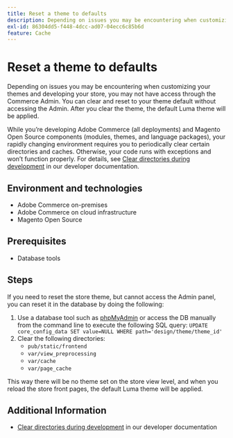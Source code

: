 ```yaml
---
title: Reset a theme to defaults
description: Depending on issues you may be encountering when customizing your themes and developing your store, you may not have access through the Commerce Admin. You can clear and reset to your theme default without accessing the Admin. After you clear the theme, the default Luma theme will be applied.
exl-id: 86304dd5-f448-4dcc-ad07-04ecc6c85b6d
feature: Cache
---
```

# Reset a theme to defaults

Depending on issues you may be encountering when customizing your themes and developing your store, you may not have access through the Commerce Admin. You can clear and reset to your theme default without accessing the Admin. After you clear the theme, the default Luma theme will be applied.

While you’re developing Adobe Commerce (all deployments) and Magento Open Source components (modules, themes, and language packages), your rapidly changing environment requires you to periodically clear certain directories and caches. Otherwise, your code runs with exceptions and won’t function properly. For details, see [Clear directories during development](https://developer.adobe.com/commerce/php/development/components/clear-directories/) in our developer documentation.

## Environment and technologies

* Adobe Commerce on-premises
* Adobe Commerce on cloud infrastructure
* Magento Open Source

## Prerequisites

* Database tools

## Steps

If you need to reset the store theme, but cannot access the Admin panel, you can reset it in the database by doing the following:

1. Use a database tool such as [phpMyAdmin](https://experienceleague.adobe.com/en/docs/commerce-operations/installation-guide/prerequisites/optional-software#phpmyadmin) or access the DB manually from the command line to execute the following SQL query: `UPDATE core_config_data SET value=NULL WHERE path='design/theme/theme_id'`
1. Clear the following directories:
    * `pub/static/frontend`
    * `var/view_preprocessing`
    * `var/cache`
    * `var/page_cache`

This way there will be no theme set on the store view level, and when you reload the store front pages, the default Luma theme will be applied.

## Additional Information

* [Clear directories during development](https://developer.adobe.com/commerce/php/development/components/clear-directories/) in our developer documentation
